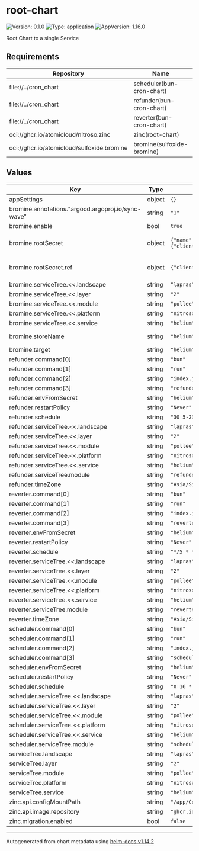 # root-chart

![Version: 0.1.0](https://img.shields.io/badge/Version-0.1.0-informational?style=flat-square) ![Type: application](https://img.shields.io/badge/Type-application-informational?style=flat-square) ![AppVersion: 1.16.0](https://img.shields.io/badge/AppVersion-1.16.0-informational?style=flat-square)

Root Chart to a single Service

## Requirements

| Repository | Name | Version |
|------------|------|---------|
| file://../cron_chart | scheduler(bun-cron-chart) | 0.1.0 |
| file://../cron_chart | refunder(bun-cron-chart) | 0.1.0 |
| file://../cron_chart | reverter(bun-cron-chart) | 0.1.0 |
| oci://ghcr.io/atomicloud/nitroso.zinc | zinc(root-chart) | 1.26.0 |
| oci://ghcr.io/atomicloud/sulfoxide.bromine | bromine(sulfoxide-bromine) | 1.6.0 |

## Values

| Key | Type | Default | Description |
|-----|------|---------|-------------|
| appSettings | object | `{}` |  |
| bromine.annotations."argocd.argoproj.io/sync-wave" | string | `"1"` |  |
| bromine.enable | bool | `true` |  |
| bromine.rootSecret | object | `{"name":"helium","ref":{"clientId":"NITROSO_HELIUM_CLIENT_ID","clientSecret":"NITROSO_HELIUM_CLIENT_SECRET"}}` | Secret of Secrets reference |
| bromine.rootSecret.ref | object | `{"clientId":"NITROSO_HELIUM_CLIENT_ID","clientSecret":"NITROSO_HELIUM_CLIENT_SECRET"}` | Infisical Token Reference |
| bromine.serviceTree.<<.landscape | string | `"lapras"` |  |
| bromine.serviceTree.<<.layer | string | `"2"` |  |
| bromine.serviceTree.<<.module | string | `"pollee"` |  |
| bromine.serviceTree.<<.platform | string | `"nitroso"` |  |
| bromine.serviceTree.<<.service | string | `"helium"` |  |
| bromine.storeName | string | `"helium"` | Store name to create |
| bromine.target | string | `"helium"` |  |
| refunder.command[0] | string | `"bun"` |  |
| refunder.command[1] | string | `"run"` |  |
| refunder.command[2] | string | `"index.js"` |  |
| refunder.command[3] | string | `"refunder"` |  |
| refunder.envFromSecret | string | `"helium"` |  |
| refunder.restartPolicy | string | `"Never"` |  |
| refunder.schedule | string | `"30 5-23 * * *"` |  |
| refunder.serviceTree.<<.landscape | string | `"lapras"` |  |
| refunder.serviceTree.<<.layer | string | `"2"` |  |
| refunder.serviceTree.<<.module | string | `"pollee"` |  |
| refunder.serviceTree.<<.platform | string | `"nitroso"` |  |
| refunder.serviceTree.<<.service | string | `"helium"` |  |
| refunder.serviceTree.module | string | `"refunder"` |  |
| refunder.timeZone | string | `"Asia/Singapore"` |  |
| reverter.command[0] | string | `"bun"` |  |
| reverter.command[1] | string | `"run"` |  |
| reverter.command[2] | string | `"index.js"` |  |
| reverter.command[3] | string | `"reverter"` |  |
| reverter.envFromSecret | string | `"helium"` |  |
| reverter.restartPolicy | string | `"Never"` |  |
| reverter.schedule | string | `"*/5 * * * *"` |  |
| reverter.serviceTree.<<.landscape | string | `"lapras"` |  |
| reverter.serviceTree.<<.layer | string | `"2"` |  |
| reverter.serviceTree.<<.module | string | `"pollee"` |  |
| reverter.serviceTree.<<.platform | string | `"nitroso"` |  |
| reverter.serviceTree.<<.service | string | `"helium"` |  |
| reverter.serviceTree.module | string | `"reverter"` |  |
| reverter.timeZone | string | `"Asia/Singapore"` |  |
| scheduler.command[0] | string | `"bun"` |  |
| scheduler.command[1] | string | `"run"` |  |
| scheduler.command[2] | string | `"index.js"` |  |
| scheduler.command[3] | string | `"schedule"` |  |
| scheduler.envFromSecret | string | `"helium"` |  |
| scheduler.restartPolicy | string | `"Never"` |  |
| scheduler.schedule | string | `"0 16 * * *"` |  |
| scheduler.serviceTree.<<.landscape | string | `"lapras"` |  |
| scheduler.serviceTree.<<.layer | string | `"2"` |  |
| scheduler.serviceTree.<<.module | string | `"pollee"` |  |
| scheduler.serviceTree.<<.platform | string | `"nitroso"` |  |
| scheduler.serviceTree.<<.service | string | `"helium"` |  |
| scheduler.serviceTree.module | string | `"scheduler"` |  |
| serviceTree.landscape | string | `"lapras"` |  |
| serviceTree.layer | string | `"2"` |  |
| serviceTree.module | string | `"pollee"` |  |
| serviceTree.platform | string | `"nitroso"` |  |
| serviceTree.service | string | `"helium"` |  |
| zinc.api.configMountPath | string | `"/app/Config"` |  |
| zinc.api.image.repository | string | `"ghcr.io/atomicloud/nitroso.zinc/api"` |  |
| zinc.migration.enabled | bool | `false` |  |

----------------------------------------------
Autogenerated from chart metadata using [helm-docs v1.14.2](https://github.com/norwoodj/helm-docs/releases/v1.14.2)
